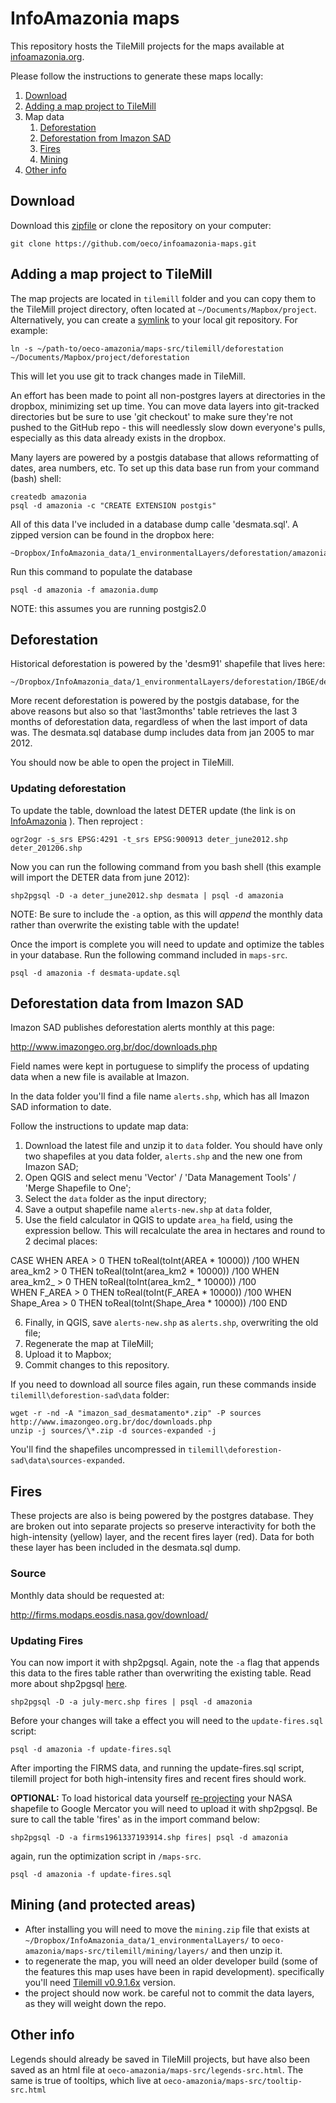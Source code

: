 # InfoAmazonia maps

This repository hosts the TileMill projects for the maps available at [infoamazonia.org](http://infoamazonia.org). 

Please follow the instructions to generate these maps locally:

1. [Download](#download)
2. [Adding a map project to TileMill](#adding-a-map-project-to-tilemill)
3. Map data
	1. [Deforestation](#deforestation)
	2. [Deforestation from Imazon SAD](#deforestation-data-from-imazon-sad)
	3. [Fires](#fires)
	4. [Mining](#mining)
4. [Other info](#other-info)

## Download

Download this [zipfile](https://github.com/oeco/infoamazonia-maps/archive/master.zip) or clone the repository on your computer:

	git clone https://github.com/oeco/infoamazonia-maps.git

## Adding a map project to TileMill

The map projects are located in `tilemill` folder and you can copy them to the TileMill project directory, often located at `~/Documents/Mapbox/project`. Alternatively, you can create a [symlink](http://en.wikipedia.org/wiki/Symbolic_link) to your local git repository. For example:

	ln -s ~/path-to/oeco-amazonia/maps-src/tilemill/deforestation ~/Documents/Mapbox/project/deforestation

This will let you use git to track changes made in TileMill.

An effort has been made to point all non-postgres layers at directories in the dropbox, minimizing set up time. You can move data layers into git-tracked directories but be sure to use 'git checkout' to make sure they're not pushed to the GitHub repo - this will needlessly slow down everyone's pulls, especially as this data already exists in the dropbox. 

Many layers are powered by a postgis database that allows reformatting of dates, area numbers, etc. To set up this data base run from your command (bash) shell:

	createdb amazonia
	psql -d amazonia -c "CREATE EXTENSION postgis"
	
All of this data I've included in a database dump calle 'desmata.sql'. A zipped version can be found in the dropbox here:

	~Dropbox/InfoAmazonia_data/1_environmentalLayers/deforestation/amazonia.dump.zip

Run this command to populate the database	

	psql -d amazonia -f amazonia.dump

NOTE: this assumes you are running postgis2.0

## Deforestation

Historical deforestation is powered by the 'desm91' shapefile that lives here:
	
	~/Dropbox/InfoAmazonia_data/1_environmentalLayers/deforestation/IBGE/deforestation_1991_shp/desm91.shp

More recent deforestation is powered by the postgis database, for the above reasons but also so that 'last3months' table retrieves the last 3 months of deforestation data, regardless of when the last import of data was. The desmata.sql database dump includes data from jan 2005 to mar 2012. 

You should now be able to open the project in TileMill.

### Updating deforestation

To update the table, download the latest DETER update (the link is on [InfoAmazonia](http://infoamazonia.org/data/#deter-monthly) ). Then reproject :

	ogr2ogr -s_srs EPSG:4291 -t_srs EPSG:900913 deter_june2012.shp deter_201206.shp

Now you can run the following command from you bash shell (this example will import the DETER data from june 2012):

	shp2pgsql -D -a deter_june2012.shp desmata | psql -d amazonia
	
NOTE: Be sure to include the `-a` option, as this will _append_ the monthly data rather than overwrite the existing table with the update! 

Once the import is complete you will need to update and optimize the tables in your database. Run the following command included in `maps-src`.

	psql -d amazonia -f desmata-update.sql 

## Deforestation data from Imazon SAD

Imazon SAD publishes deforestation alerts monthly at this page:

http://www.imazongeo.org.br/doc/downloads.php
 
Field names were kept in portuguese to simplify the process of updating data when a new file is available at Imazon.

In the data folder you'll find a file name `alerts.shp`, which has all Imazon SAD information to date.

Follow the instructions to update map data:

1. Download the latest file and unzip it to `data` folder. You should have only two shapefiles at you data folder, `alerts.shp` and the new one from Imazon SAD;
2. Open QGIS and select menu 'Vector' / 'Data Management Tools' / 'Merge Shapefile to One';
3. Select the `data` folder as the input directory;
4. Save a output shapefile name `alerts-new.shp` at `data` folder, 
5. Use the field calculator in QGIS to update `area_ha` field, using the expression bellow. This will recalculate the area in hectares and round to 2 decimal places:

  CASE 
    WHEN AREA > 0 THEN toReal(toInt(AREA * 10000)) /100
    WHEN area_km2 > 0 THEN toReal(toInt(area_km2 * 10000)) /100
    WHEN area_km2_ > 0 THEN toReal(toInt(area_km2_ * 10000)) /100    
    WHEN F_AREA > 0 THEN toReal(toInt(F_AREA * 10000)) /100
    WHEN Shape_Area > 0 THEN toReal(toInt(Shape_Area * 10000)) /100
  END
		
6. Finally, in QGIS, save `alerts-new.shp` as `alerts.shp`, overwriting the old file;
7. Regenerate the map at TileMill;
8. Upload it to Mapbox;
9. Commit changes to this repository.

If you need to download all source files again, run these commands inside `tilemill\deforestion-sad\data` folder:

	wget -r -nd -A "imazon_sad_desmatamento*.zip" -P sources http://www.imazongeo.org.br/doc/downloads.php
	unzip -j sources/\*.zip -d sources-expanded -j

You'll find the shapefiles uncompressed in `tilemill\deforestion-sad\data\sources-expanded`.

## Fires

These projects are also is being powered by the postgres database. They are broken out into separate projects so preserve interactivity for both the high-intensity (yellow) layer, and the recent fires layer (red). Data for both these layer has been included in the desmata.sql dump. 

### Source

Monthly data should be requested at:

http://firms.modaps.eosdis.nasa.gov/download/

### Updating Fires

You can now import it with shp2pgsql. Again, note the `-a` flag that appends this data to the fires table rather than overwriting the existing table. Read more about shp2pgsql [here](http://www.bostongis.com/pgsql2shp_shp2pgsql_quickguide_20.bqg).

	shp2pgsql -D -a july-merc.shp fires | psql -d amazonia
	
Before your changes will take a effect you will need to the `update-fires.sql` script:

	psql -d amazonia -f update-fires.sql

After importing the FIRMS data, and running the update-fires.sql script, tilemill project for both high-intensity fires and recent fires should work. 

__OPTIONAL:__ To load historical data yourself [re-projecting](http://mapbox.com/tilemill/docs/guides/optimizing-shapefiles/) your NASA shapefile to Google Mercator you will need to upload it with shp2pgsql. Be sure to call the table 'fires' as in the import command below:

	shp2pgsql -D -a firms1961337193914.shp fires| psql -d amazonia

again, run the optimization script in `/maps-src`. 

	psql -d amazonia -f update-fires.sql


## Mining (and protected areas)

- After installing you will need to move the `mining.zip` file that exists at `~/Dropbox/InfoAmazonia_data/1_environmentalLayers/` to `oeco-amazonia/maps-src/tilemill/mining/layers/` and then unzip it. 
- to regenerate the map, you will need an older developer build (some of the features this map uses have been in rapid development). specifically you'll need [Tilemill v0.9.1.6x](https://github.com/downloads/mapbox/tilemill/TileMill-0.9.1.66-compositing-preview.zip) version.
- the project should now work. be careful not to commit the data layers, as they will weight down the repo.

## Other info

Legends should already be saved in TileMill projects, but have also been saved as an html file at `oeco-amazonia/maps-src/legends-src.html`. The same is true of tooltips, which live at `oeco-amazonia/maps-src/tooltip-src.html`
